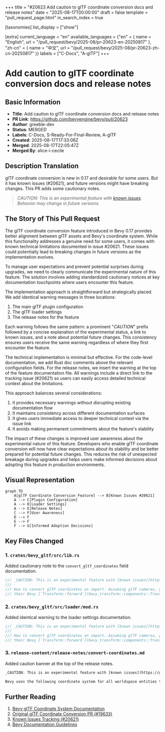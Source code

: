 +++
title = "#20623 Add caution to glTF coordinate conversion docs and release notes"
date = "2025-08-17T00:00:00"
draft = false
template = "pull_request_page.html"
in_search_index = true

[taxonomies]
list_display = ["show"]

[extra]
current_language = "en"
available_languages = {"en" = { name = "English", url = "/pull_request/bevy/2025-08/pr-20623-en-20250817" }, "zh-cn" = { name = "中文", url = "/pull_request/bevy/2025-08/pr-20623-zh-cn-20250817" }}
labels = ["C-Docs", "A-glTF"]
+++

# Add caution to glTF coordinate conversion docs and release notes

## Basic Information
- **Title**: Add caution to glTF coordinate conversion docs and release notes
- **PR Link**: https://github.com/bevyengine/bevy/pull/20623
- **Author**: greeble-dev
- **Status**: MERGED
- **Labels**: C-Docs, S-Ready-For-Final-Review, A-glTF
- **Created**: 2025-08-17T17:33:08Z
- **Merged**: 2025-08-17T22:05:47Z
- **Merged By**: alice-i-cecile

## Description Translation
glTF coordinate conversion is new in 0.17 and desirable for some users. But it has known issues (#20621), and future versions might have breaking changes. This PR adds some cautionary notes.

> _CAUTION: This is an experimental feature with [known issues](https://github.com/bevyengine/bevy/issues/20621). Behavior may change in future versions._

## The Story of This Pull Request

The glTF coordinate conversion feature introduced in Bevy 0.17 provides better alignment between glTF assets and Bevy's coordinate system. While this functionality addresses a genuine need for some users, it comes with known technical limitations documented in issue #20621. These issues could potentially lead to breaking changes in future versions as the implementation evolves.

To manage user expectations and prevent potential surprises during upgrades, we need to clearly communicate the experimental nature of this feature. The solution involves adding standardized cautionary notices at key documentation touchpoints where users encounter this feature.

The implementation approach is straightforward but strategically placed. We add identical warning messages in three locations: 
1. The main glTF plugin configuration
2. The glTF loader settings
3. The release notes for the feature

Each warning follows the same pattern: a prominent "_CAUTION_" prefix followed by a concise explanation of the experimental status, a link to known issues, and a note about potential future changes. This consistency ensures users receive the same warning regardless of where they first encounter the feature.

The technical implementation is minimal but effective. For the code-level documentation, we add Rust doc comments above the relevant configuration fields. For the release notes, we insert the warning at the top of the feature documentation file. All warnings include a direct link to the tracking issue (#20621) so users can easily access detailed technical context about the limitations.

This approach balances several considerations:
1. It provides necessary warnings without disrupting existing documentation flow
2. It maintains consistency across different documentation surfaces
3. It gives users immediate access to deeper technical context via the issue link
4. It avoids making permanent commitments about the feature's stability

The impact of these changes is improved user awareness about the experimental nature of this feature. Developers who enable glTF coordinate conversion will now have clear expectations about its stability and be better prepared for potential future changes. This reduces the risk of unexpected breakage during upgrades and helps users make informed decisions about adopting this feature in production environments.

## Visual Representation

```mermaid
graph TD
    A[glTF Coordinate Conversion Feature] --> B[Known Issues #20621]
    A --> C[Plugin Configuration]
    A --> D[Loader Settings]
    A --> E[Release Notes]
    C --> F[User Awareness]
    D --> F
    E --> F
    F --> G[Informed Adoption Decisions]
```

## Key Files Changed

### 1. `crates/bevy_gltf/src/lib.rs`
Added cautionary note to the `convert_gltf_coordinates` field documentation.

```rust
/// _CAUTION: This is an experimental feature with [known issues](https://github.com/bevyengine/bevy/issues/20621). Behavior may change in future versions._
///
/// How to convert glTF coordinates on import. Assuming glTF cameras, glTF lights, and glTF meshes had global identity transforms,
/// their Bevy [`Transform::forward`](bevy_transform::components::Transform::forward) will be pointing in the following global directions:
```

### 2. `crates/bevy_gltf/src/loader/mod.rs`
Added identical warning to the loader settings documentation.

```rust
/// _CAUTION: This is an experimental feature with [known issues](https://github.com/bevyengine/bevy/issues/20621). Behavior may change in future versions._
///
/// How to convert glTF coordinates on import. Assuming glTF cameras, glTF lights, and glTF meshes had global unit transforms,
/// their Bevy [`Transform::forward`](bevy_transform::components::Transform::forward) will be pointing in the following global directions:
```

### 3. `release-content/release-notes/convert-coordinates.md`
Added caution banner at the top of the release notes.

```markdown
_CAUTION: This is an experimental feature with [known issues](https://github.com/bevyengine/bevy/issues/20621). Behavior may change in future versions._

Bevy uses the following coordinate system for all worldspace entities that have a `Transform`:
```

## Further Reading
1. [Bevy glTF Coordinate System Documentation](https://github.com/bevyengine/bevy/blob/main/docs/gltf_coordinate_system.md)
2. [Original glTF Coordinate Conversion PR (#19633)](https://github.com/bevyengine/bevy/pull/19633)
3. [Known Issues Tracking (#20621)](https://github.com/bevyengine/bevy/issues/20621)
4. [Bevy Documentation Guidelines](https://github.com/bevyengine/bevy/blob/main/docs/plugins_guidelines.md#documentation)